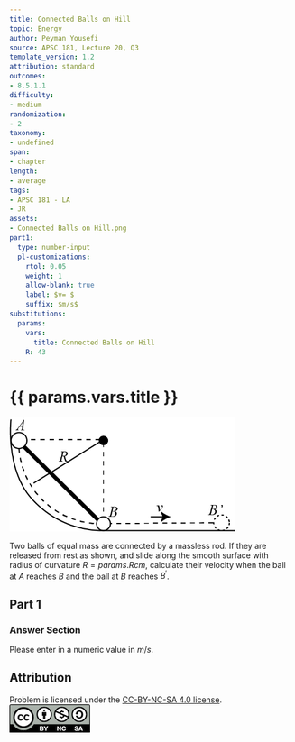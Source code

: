 ```yaml
---
title: Connected Balls on Hill
topic: Energy
author: Peyman Yousefi
source: APSC 181, Lecture 20, Q3
template_version: 1.2
attribution: standard
outcomes:
- 8.5.1.1
difficulty:
- medium
randomization:
- 2
taxonomy:
- undefined
span:
- chapter
length:
- average
tags:
- APSC 181 - LA
- JR
assets:
- Connected Balls on Hill.png
part1:
  type: number-input
  pl-customizations:
    rtol: 0.05
    weight: 1
    allow-blank: true
    label: $v= $
    suffix: $m/s$
substitutions:
  params:
    vars:
      title: Connected Balls on Hill
    R: 43
---
```

# {{ params.vars.title }}
<img src="Connected Balls on Hill.png" width=400>

Two balls of equal mass are connected by a massless rod.
If they are released from rest as shown, and slide along the smooth surface with radius of curvature $R = {{params.R}} cm$, calculate their velocity when the ball at $A$ reaches $B$ and the ball at $B$ reaches $B^{\prime}$.

## Part 1

### Answer Section

Please enter in a numeric value in $m/s$.

## Attribution

Problem is licensed under the [CC-BY-NC-SA 4.0 license](https://creativecommons.org/licenses/by-nc-sa/4.0/).<br> ![The Creative Commons 4.0 license requiring attribution-BY, non-commercial-NC, and share-alike-SA license.](https://raw.githubusercontent.com/firasm/bits/master/by-nc-sa.png)